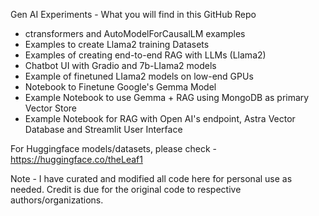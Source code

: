 Gen AI Experiments - What you will find in this GitHub Repo
- ctransformers and AutoModelForCausalLM examples
- Examples to create Llama2 training Datasets
- Examples of creating end-to-end RAG with LLMs (Llama2)
- Chatbot UI with Gradio and 7b-LIama2 models
- Example of finetuned LIama2 models on low-end GPUs
- Notebook to Finetune Google's Gemma Model
- Example Notebook to use Gemma + RAG using MongoDB as primary Vector Store
- Example Notebook for RAG with Open AI's endpoint, Astra Vector Database and Streamlit User Interface

For Huggingface models/datasets, please check - https://huggingface.co/theLeaf1 

Note - I have curated and modified all code here for personal use as needed. Credit is due for the original code to respective authors/organizations. 
